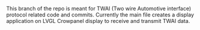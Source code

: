 This branch of the repo is meant for TWAI (Two wire Automotive interface) protocol related code and commits. Currently the main file creates a display application on LVGL Crowpanel display to receive and transmit TWAI data.
